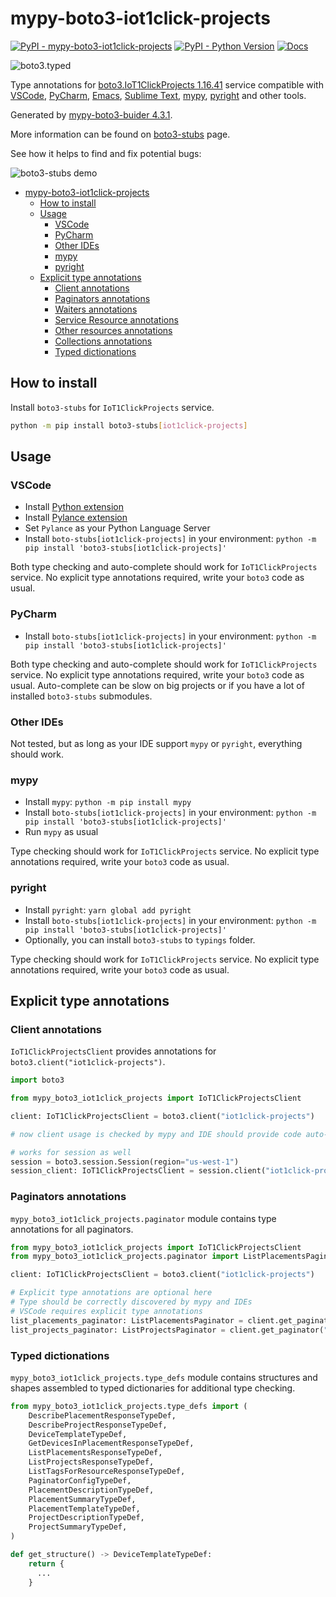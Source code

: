 # mypy-boto3-iot1click-projects

[![PyPI - mypy-boto3-iot1click-projects](https://img.shields.io/pypi/v/mypy-boto3-iot1click-projects.svg?color=blue)](https://pypi.org/project/mypy-boto3-iot1click-projects)
[![PyPI - Python Version](https://img.shields.io/pypi/pyversions/mypy-boto3-iot1click-projects.svg?color=blue)](https://pypi.org/project/mypy-boto3-iot1click-projects)
[![Docs](https://img.shields.io/readthedocs/mypy-boto3-builder.svg?color=blue)](https://mypy-boto3-builder.readthedocs.io/)

![boto3.typed](https://github.com/vemel/mypy_boto3_builder/raw/master/logo.png)

Type annotations for
[boto3.IoT1ClickProjects 1.16.41](https://boto3.amazonaws.com/v1/documentation/api/1.16.41/reference/services/iot1click-projects.html#IoT1ClickProjects) service
compatible with
[VSCode](https://code.visualstudio.com/),
[PyCharm](https://www.jetbrains.com/pycharm/),
[Emacs](https://www.gnu.org/software/emacs/),
[Sublime Text](https://www.sublimetext.com/),
[mypy](https://github.com/python/mypy),
[pyright](https://github.com/microsoft/pyright)
and other tools.

Generated by [mypy-boto3-buider 4.3.1](https://github.com/vemel/mypy_boto3_builder).

More information can be found on [boto3-stubs](https://pypi.org/project/boto3-stubs/) page.

See how it helps to find and fix potential bugs:

![boto3-stubs demo](https://github.com/vemel/mypy_boto3_builder/raw/master/demo.gif)

- [mypy-boto3-iot1click-projects](#mypy-boto3-iot1click-projects)
  - [How to install](#how-to-install)
  - [Usage](#usage)
    - [VSCode](#vscode)
    - [PyCharm](#pycharm)
    - [Other IDEs](#other-ides)
    - [mypy](#mypy)
    - [pyright](#pyright)
  - [Explicit type annotations](#explicit-type-annotations)
    - [Client annotations](#client-annotations)
    - [Paginators annotations](#paginators-annotations)
    - [Waiters annotations](#waiters-annotations)
    - [Service Resource annotations](#service-resource-annotations)
    - [Other resources annotations](#other-resources-annotations)
    - [Collections annotations](#collections-annotations)
    - [Typed dictionations](#typed-dictionations)

## How to install

Install `boto3-stubs` for `IoT1ClickProjects` service.

```bash
python -m pip install boto3-stubs[iot1click-projects]
```

## Usage

### VSCode

- Install [Python extension](https://marketplace.visualstudio.com/items?itemName=ms-python.python)
- Install [Pylance extension](https://marketplace.visualstudio.com/items?itemName=ms-python.vscode-pylance)
- Set `Pylance` as your Python Language Server
- Install `boto-stubs[iot1click-projects]` in your environment: `python -m pip install 'boto3-stubs[iot1click-projects]'`

Both type checking and auto-complete should work for `IoT1ClickProjects` service.
No explicit type annotations required, write your `boto3` code as usual.

### PyCharm

- Install `boto-stubs[iot1click-projects]` in your environment: `python -m pip install 'boto3-stubs[iot1click-projects]'`

Both type checking and auto-complete should work for `IoT1ClickProjects` service.
No explicit type annotations required, write your `boto3` code as usual.
Auto-complete can be slow on big projects or if you have a lot of installed `boto3-stubs` submodules.

### Other IDEs

Not tested, but as long as your IDE support `mypy` or `pyright`, everything should work.

### mypy

- Install `mypy`: `python -m pip install mypy`
- Install `boto-stubs[iot1click-projects]` in your environment: `python -m pip install 'boto3-stubs[iot1click-projects]'`
- Run `mypy` as usual

Type checking should work for `IoT1ClickProjects` service.
No explicit type annotations required, write your `boto3` code as usual.

### pyright

- Install `pyright`: `yarn global add pyright`
- Install `boto-stubs[iot1click-projects]` in your environment: `python -m pip install 'boto3-stubs[iot1click-projects]'`
- Optionally, you can install `boto3-stubs` to `typings` folder.

Type checking should work for `IoT1ClickProjects` service.
No explicit type annotations required, write your `boto3` code as usual.

## Explicit type annotations

### Client annotations

`IoT1ClickProjectsClient` provides annotations for `boto3.client("iot1click-projects")`.

```python
import boto3

from mypy_boto3_iot1click_projects import IoT1ClickProjectsClient

client: IoT1ClickProjectsClient = boto3.client("iot1click-projects")

# now client usage is checked by mypy and IDE should provide code auto-complete

# works for session as well
session = boto3.session.Session(region="us-west-1")
session_client: IoT1ClickProjectsClient = session.client("iot1click-projects")
```

### Paginators annotations

`mypy_boto3_iot1click_projects.paginator` module contains type annotations for all paginators.

```python
from mypy_boto3_iot1click_projects import IoT1ClickProjectsClient
from mypy_boto3_iot1click_projects.paginator import ListPlacementsPaginator, ListProjectsPaginator

client: IoT1ClickProjectsClient = boto3.client("iot1click-projects")

# Explicit type annotations are optional here
# Type should be correctly discovered by mypy and IDEs
# VSCode requires explicit type annotations
list_placements_paginator: ListPlacementsPaginator = client.get_paginator("list_placements")
list_projects_paginator: ListProjectsPaginator = client.get_paginator("list_projects")
```







### Typed dictionations

`mypy_boto3_iot1click_projects.type_defs` module contains structures and shapes assembled
to typed dictionaries for additional type checking.

```python
from mypy_boto3_iot1click_projects.type_defs import (
    DescribePlacementResponseTypeDef,
    DescribeProjectResponseTypeDef,
    DeviceTemplateTypeDef,
    GetDevicesInPlacementResponseTypeDef,
    ListPlacementsResponseTypeDef,
    ListProjectsResponseTypeDef,
    ListTagsForResourceResponseTypeDef,
    PaginatorConfigTypeDef,
    PlacementDescriptionTypeDef,
    PlacementSummaryTypeDef,
    PlacementTemplateTypeDef,
    ProjectDescriptionTypeDef,
    ProjectSummaryTypeDef,
)

def get_structure() -> DeviceTemplateTypeDef:
    return {
      ...
    }
```
